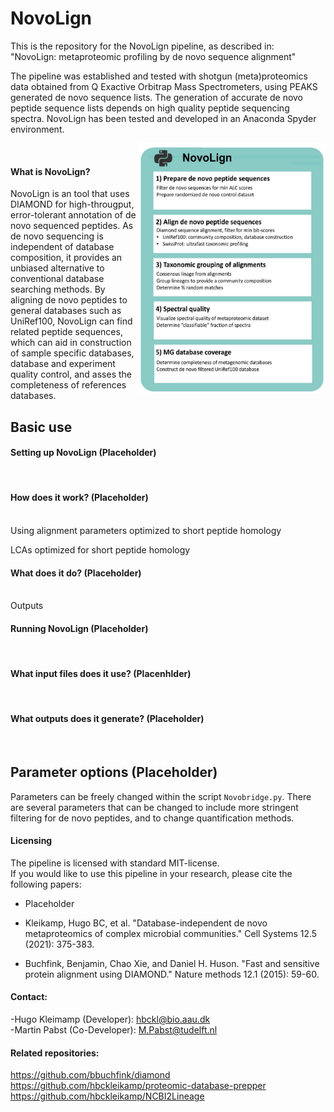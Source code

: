 # NovoLign



This is the repository for the NovoLign pipeline, as described in:<br>
"NovoLign: metaproteomic profiling by de novo sequence alignment" 


The pipeline was established and tested with shotgun (meta)proteomics data obtained from Q Exactive Orbitrap Mass Spectrometers, using PEAKS generated de novo sequence lists. The generation of accurate de novo peptide sequence lists depends on high quality peptide sequencing spectra. NovoLign has been tested and developed in an Anaconda Spyder environment.

<img src="https://github.com/hbckleikamp/NovoLign/blob/main/images/workflow.svg" width="300" height="400" align="right">
<br>

#### What is NovoLign? 
NovoLign is an tool that uses DIAMOND for high-througput, error-tolerant annotation of de novo sequenced peptides.
As de novo sequencing is independent of database composition, it provides an unbiased alternative to conventional database searching methods. By aligning de novo peptides to general databases such as UniRef100, NovoLign can find related peptide sequences, which can aid in construction of sample specific databases, database and experiment quality control, and asses the completeness of references databases.


## Basic use

#### Setting up NovoLign (Placeholder)

<br>

#### How does it work? (Placeholder)


<br>
Using alignment parameters optimized to short peptide homology

LCAs optimized for short peptide homology

#### What does it do? (Placeholder)
<br>
Outputs




#### Running NovoLign (Placeholder)

<br>



#### What input files does it use? (Placenhlder)

<br>

#### What outputs does it generate? (Placeholder)

<br>

## Parameter options (Placeholder)
Parameters can be freely changed within the script `Novobridge.py`.
There are several parameters that can be changed to include more stringent filtering for de novo peptides, and to change quantification methods.







#### Licensing

The pipeline is licensed with standard MIT-license. <br>
If you would like to use this pipeline in your research, please cite the following papers: 
      
- Placeholder <br>         

- Kleikamp, Hugo BC, et al. "Database-independent de novo metaproteomics of complex microbial communities." Cell Systems 12.5 (2021): 375-383.

- Buchfink, Benjamin, Chao Xie, and Daniel H. Huson. "Fast and sensitive protein alignment using DIAMOND." Nature methods 12.1 (2015): 59-60.



#### Contact:
-Hugo Kleimamp (Developer): hbckl@bio.aau.dk<br> 
-Martin Pabst (Co-Developer): M.Pabst@tudelft.nl<br>


#### Related repositories:
https://github.com/bbuchfink/diamond<br>
https://github.com/hbckleikamp/proteomic-database-prepper<br>
https://github.com/hbckleikamp/NCBI2Lineage




